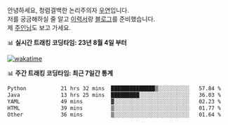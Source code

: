 안녕하세요, 청렴결백한 논리주의자 [우연](https://dev-wooyeon.github.io/quiz-app/)입니다.  
저를 궁금해하실 줄 알고 [이력서](https://ieunune.notion.site/d836ecc9172144d4b39f185b89f16a62)랑 [블로그](https://notion-blog-ieunune.vercel.app)를 준비했습니다.  
제 [주인님](https://www.instagram.com/lovely_hiru_hari_s2/)도 보고 가세요.


📊 **실시간 트래킹 코딩타임: 23년 8월 4일 부터**  

[![wakatime](https://wakatime.com/badge/user/099dd627-fdab-4072-b87a-fa91c7a76d8d.svg?style=for-the-badge)](https://wakatime.com/@099dd627-fdab-4072-b87a-fa91c7a76d8d)

📊 **주간 트래킹 코딩타임: 최근 7일간 통계**

<!--START_SECTION:waka-->

```txt
Python           21 hrs 32 mins  ██████████████▒░░░░░░░░░░   57.84 %
Java             13 hrs 25 mins  █████████░░░░░░░░░░░░░░░░   36.03 %
YAML             49 mins         ▓░░░░░░░░░░░░░░░░░░░░░░░░   02.23 %
HTML             39 mins         ▒░░░░░░░░░░░░░░░░░░░░░░░░   01.77 %
Other            36 mins         ▒░░░░░░░░░░░░░░░░░░░░░░░░   01.64 %
```

<!--END_SECTION:waka-->

<!-- ![](./profile-3d-contrib/profile-night-view.svg)-->
